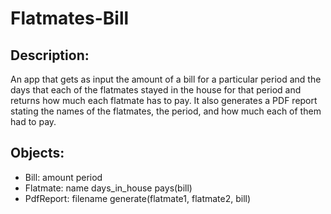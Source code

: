 # Flatmates-Bill

## Description: 

An app that gets as input the amount of a bill for a particular period
and the days that each of the flatmates stayed in the house for that period
and returns how much each flatmate has to pay. It also generates a PDF report
stating the names of the flatmates, the period, and how much each of them had to pay.

## Objects: 
* Bill:
            amount
            period
* Flatmate:
            name
            days_in_house
            pays(bill)
* PdfReport:
            filename
            generate(flatmate1, flatmate2, bill)
